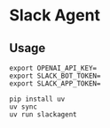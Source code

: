 # Slack Agent

## Usage

```shell
export OPENAI_API_KEY=
export SLACK_BOT_TOKEN=
export SLACK_APP_TOKEN=

pip install uv
uv sync
uv run slackagent
```
